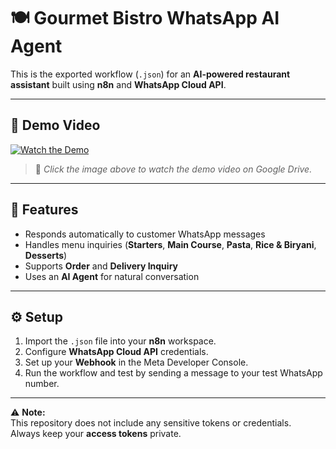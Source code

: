 # 🍽️ Gourmet Bistro WhatsApp AI Agent

This is the exported workflow (`.json`) for an **AI-powered restaurant assistant** built using **n8n** and **WhatsApp Cloud API**.

---

## 🎥 Demo Video  
[![Watch the Demo](https://drive.google.com/uc?export=view&id=1LwHwEcf5eU47wc6-t7k6lY3KiXFEG8mX)](https://drive.google.com/file/d/15-c5ZRC2cQG5pnDAtBHYUsxo_xaX5Wfk/view?usp=sharing)

> 🔗 *Click the image above to watch the demo video on Google Drive.*

---

## 🧠 Features
- Responds automatically to customer WhatsApp messages  
- Handles menu inquiries (**Starters**, **Main Course**, **Pasta**, **Rice & Biryani**, **Desserts**)  
- Supports **Order** and **Delivery Inquiry**  
- Uses an **AI Agent** for natural conversation  

---

## ⚙️ Setup
1. Import the `.json` file into your **n8n** workspace.  
2. Configure **WhatsApp Cloud API** credentials.  
3. Set up your **Webhook** in the Meta Developer Console.  
4. Run the workflow and test by sending a message to your test WhatsApp number.  

---

⚠️ **Note:**  
This repository does not include any sensitive tokens or credentials.  
Always keep your **access tokens** private.
